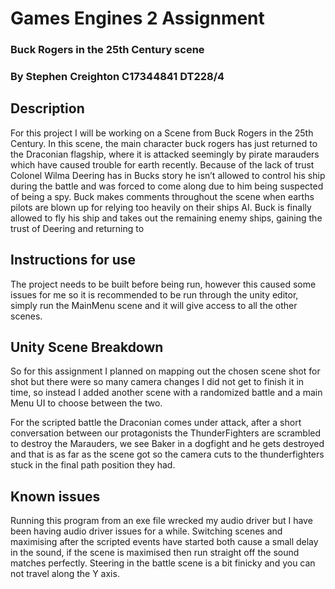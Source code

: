 # Games Engines 2 Assignment
### Buck Rogers in the 25th Century scene
### By Stephen Creighton C17344841 DT228/4

## Description
For this project I will be working on a Scene from Buck Rogers in the 25th Century.
In this scene, the main character buck rogers has just returned to the Draconian flagship, where it is attacked seemingly by pirate marauders which have caused trouble for earth recently.
Because of the lack of trust Colonel Wilma Deering has in Bucks story he isn’t allowed to control his ship during the battle and was forced to come along due to him being suspected of being a spy.
Buck makes comments throughout the scene when earths pilots are blown up for relying too heavily on their ships AI.
Buck is finally allowed to fly his ship and takes out the remaining enemy ships, gaining the trust of Deering and returning to 

## Instructions for use
The project needs to be built before being run, however this caused some issues for me so it is recommended to be run through the unity editor, simply run the MainMenu scene and it will give access to all the other scenes.

## Unity Scene Breakdown
So for this assignment I planned on mapping out the chosen scene shot for shot but there were so many camera changes I did not get to finish it in time, so instead I added another scene with a randomized battle and a main Menu UI to choose between the two.

For the scripted battle the Draconian comes under attack, after a short conversation between our protagonists the ThunderFighters are scrambled to destroy the Marauders, we see Baker in a dogfight and he gets destroyed and that is as far as the scene got so the camera cuts to the thunderfighters stuck in the final path position they had.

## Known issues
Running this program from an exe file wrecked my audio driver but I have been having audio driver issues for a while.
Switching scenes and maximising after the scripted events have started both cause a small delay in the sound, if the scene is maximised then run straight off the sound matches perfectly.
Steering in the battle scene is a bit finicky and you can not travel along the Y axis.
